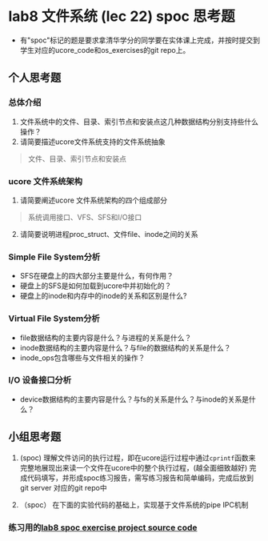 # lab8 文件系统 (lec 22) spoc 思考题


- 有"spoc"标记的题是要求拿清华学分的同学要在实体课上完成，并按时提交到学生对应的ucore_code和os_exercises的git repo上。

## 个人思考题

### 总体介绍
 1. 文件系统中的文件、目录、索引节点和安装点这几种数据结构分别支持些什么操作？
 2. 请简要描述ucore文件系统支持的文件系统抽象

 > 文件、目录、索引节点和安装点

### ucore 文件系统架构

 1. 请简要阐述ucore 文件系统架构的四个组成部分
 > 系统调用接口、VFS、SFS和I/O接口
 2. 请简要说明进程proc_struct、文件file、inode之间的关系

### Simple File System分析

 - SFS在硬盘上的四大部分主要是什么，有何作用？
 - 硬盘上的SFS是如何加载到ucore中并初始化的？
 - 硬盘上的inode和内存中的inode的关系和区别是什么?


### Virtual File System分析

 - file数据结构的主要内容是什么？与进程的关系是什么？
 - inode数据结构的主要内容是什么？与file的数据结构的关系是什么？
 - inode_ops包含哪些与文件相关的操作？

### I/O 设备接口分析

 - device数据结构的主要内容是什么？与fs的关系是什么？与inode的关系是什么？
 
## 小组思考题

1. (spoc) 理解文件访问的执行过程，即在ucore运行过程中通过`cprintf`函数来完整地展现出来读一个文件在ucore中的整个执行过程，(越全面细致越好)
完成代码填写，并形成spoc练习报告，需写练习报告和简单编码，完成后放到git server 对应的git repo中

2. （spoc） 在下面的实验代码的基础上，实现基于文件系统的pipe IPC机制

### 练习用的[lab8 spoc exercise project source code](https://github.com/chyyuu/ucore_lab/tree/master/labcodes_answer/lab8_result)
